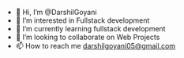 - 👋 Hi, I’m @DarshilGoyani
- 👀 I’m interested in Fullstack development
- 🌱 I’m currently learning fullstack development
- 💞️ I’m looking to collaborate on Web Projects
- 📫 How to reach me darshilgoyani05@gmail.com


<!---
DarshilGoyani/DarshilGoyani is a ✨ special ✨ repository because its `README.md` (this file) appears on your GitHub profile.
You can click the Preview link to take a look at your changes.
--->
